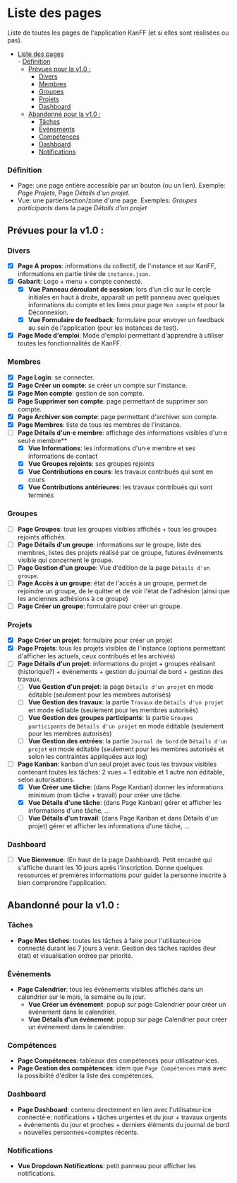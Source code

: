 # Liste des pages
Liste de toutes les pages de l'application KanFF (et si elles sont réalisées ou pas).

<!-- MDTOC maxdepth:6 firsth1:1 numbering:0 flatten:0 bullets:1 updateOnSave:1 -->

- [Liste des pages](#liste-des-pages)   
      - [Définition](#définition)   
   - [Prévues pour la v1.0 :](#prévues-pour-la-v10)   
      - [Divers](#divers)   
      - [Membres](#membres)   
      - [Groupes](#groupes)   
      - [Projets](#projets)   
      - [Dashboard](#dashboard)   
   - [Abandonné pour la v1.0 :](#abandonné-pour-la-v10)   
      - [Tâches](#tâches)   
      - [Événements](#événements)   
      - [Compétences](#compétences)   
      - [Dashboard](#dashboard)   
      - [Notifications](#notifications)   

<!-- /MDTOC -->

### Définition
- Page: une page entière accessible par un bouton (ou un lien). Exemple: *Page Projets*, Page *Détails d'un projet*.
- Vue: une partie/section/zone d'une page. Exemples: *Groupes participants* dans la page *Détails d'un projet*

## Prévues pour la v1.0 :

### Divers
- [x] **Page A propos**: informations du collectif, de l'instance et sur KanFF, informations en partie tirée de `instance.json`.
- [x] **Gabarit**: Logo + menu + compte connecté.
  - [x] **Vue Panneau déroulant de session**: lors d'un clic sur le cercle initiales en haut à droite, apparaît un petit panneau avec quelques informations du compte et les liens pour page `Mon compte` et pour la Déconnexion.
  - [x] **Vue Formulaire de feedback**: formulaire pour envoyer un feedback au sein de l'application (pour les instances de test).
- [x] **Page Mode d'emploi**: Mode d'emploi permettant d'apprendre à utiliser toutes les fonctionnalités de KanFF.

### Membres
- [x] **Page Login**: se connecter.
- [x] **Page Créer un compte**: se créer un compte sur l'instance.
- [x] **Page Mon compte**: gestion de son compte.
- [x] **Page Supprimer son compte**: page permettant de supprimer son compte.
- [x] **Page Archiver son compte**: page permettant d'archiver son compte.
- [x] **Page Membres**: liste de tous les membres de l'instance.
- [ ] **Page Détails d'un·e membre**: affichage des informations visibles d'un·e seul·e membre**
    - [x] **Vue Informations**: les informations d'un·e membre et ses informations de contact
    - [x] **Vue Groupes rejoints**: ses groupes rejoints
    - [x] **Vue Contributions en cours**: les travaux contribués qui sont en cours
    - [x] **Vue Contributions antérieures**: les travaux contribués qui sont terminés

### Groupes
- [ ] **Page Groupes**: tous les groupes visibles affichés + tous les groupes rejoints affichés.
- [ ] **Page Détails d'un groupe**: informations sur le groupe, liste des membres, listes des projets réalisé par ce groupe, futures événements visible qui concernent le groupe.
- [ ] **Page Gestion d'un groupe**: Vue d'édition de la page `Détails d'un groupe`.
- [ ] **Page Accès à un groupe**: état de l'accès à un groupe, permet de rejoindre un groupe, de le quitter et de voir l'état de l'adhésion (ainsi que les anciennes adhésions à ce groupe)
- [ ] **Page Créer un groupe**: formulaire pour créer un groupe.

### Projets
- [x] **Page Créer un projet**: formulaire pour créer un projet
- [x] **Page Projets**: tous les projets visibles de l'instance (options permettant d'afficher les actuels, ceux contribués et les archivés)
- [ ] **Page Détails d'un projet**: informations du projet + groupes réalisant (historique?) + événements + gestion du journal de bord + gestion des travaux.
    - [ ] **Vue Gestion d'un projet**: la page `Détails d'un projet` en mode éditable (seulement pour les membres autorisés)
    - [ ] **Vue Gestion des travaux**: la partie `Travaux` de `Détails d'un projet` en mode éditable (seulement pour les membres autorisés)
    - [ ] **Vue Gestion des groupes participants**: la partie `Groupes participants` de `Détails d'un projet` en mode éditable (seulement pour les membres autorisés)
    - [ ] **Vue Gestion des entrées**: la partie `Journal de bord` de `Détails d'un projet` en mode éditable (seulement pour les membres autorisés et selon les contraintes appliquées aux log)
- [ ] **Page Kanban**: kanban d'un seul projet avec tous les travaux visibles contenant toutes les tâches: 2 vues = 1 éditable et 1 autre non éditable, selon autorisations.
    - [x] **Vue Créer une tâche**: (dans Page Kanban) donner les informations minimum (nom tâche + travail) pour créer une tâche.
    - [x] **Vue Détails d'une tâche**: (dans Page Kanban) gérer et afficher les informations d'une tâche, ...
    - [ ] **Vue Détails d'un travail**: (dans Page Kanban et dans Détails d'un projet) gérer et afficher les informations d'une tâche, ...

### Dashboard
- [ ] **Vue Bienvenue**: (En haut de la page Dashboard). Petit encadré qui s'affiche durant les 10 jours après l'inscription. Donne quelques ressources et premières informations pour guider la personne inscrite à bien comprendre l'application.

## Abandonné pour la v1.0 :
### Tâches
- **Page Mes tâches**: toutes les tâches à faire pour l'utilisateur·ice connecté durant les 7 jours à venir. Gestion des tâches rapides (leur état) et visualisation ordrée par priorité.

### Événements
- **Page Calendrier**: tous les événements visibles affichés dans un calendrier sur le mois, la semaine ou le jour.
    - **Vue Créer un événement**: popup sur page Calendrier pour créer un événement dans le calendrier.
    - **Vue Détails d'un événement**: popup sur page Calendrier pour créer un événement dans le calendrier.

### Compétences
- **Page Compétences**: tableaux des compétences pour utilisateur·ices.
- **Page Gestion des compétences**: idem que `Page Compétences` mais avec la possibilité d'éditer la liste des compétences.

### Dashboard
- **Page Dashboard**: contenu directement en lien avec l'utilisateur·ice connecté·e: notifications + tâches urgentes et du jour + travaux urgents + événements du jour et proches + derniers éléments du journal de bord + nouvelles personnes=comptes récents.

### Notifications
- **Vue Dropdown Notifications**: petit panneau pour afficher les notifications.
